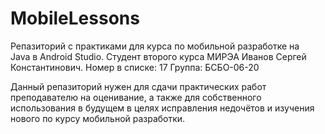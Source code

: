 # MobileLessons

Репазиторий с практиками для курса по мобильной разработке на Java в Android Studio.
Студент второго курса МИРЭА Иванов Сергей Константинович.
Номер в списке: 17
Группа: БСБО-06-20

Данный репазиторий нужен для сдачи практических работ преподавателю на оценивание, а также для собственного использования в будущем
в целях исправления недочётов и изучения нового по курсу мобильной разработки.
